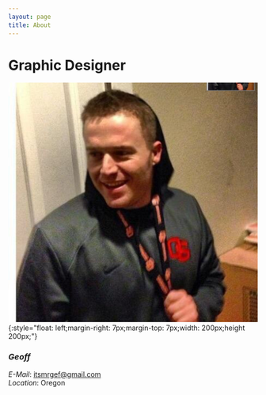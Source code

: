 ```yaml
---
layout: page
title: About
---
```


# **Graphic Designer**
![Geoff](/geoff.jpg){:style="float: left;margin-right: 7px;margin-top: 7px;width: 200px;height 200px;"}
### *Geoff*

*E-Mail*:​ itsmrgef@gmail.com<br>
*Location*:​ Oregon
